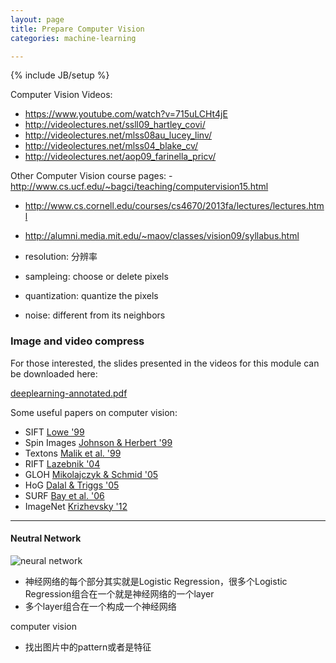 ```yaml
---
layout: page
title: Prepare Computer Vision
categories: machine-learning

---
```


{% include JB/setup %}


Computer Vision Videos:
 
- https://www.youtube.com/watch?v=715uLCHt4jE
- http://videolectures.net/ssll09_hartley_covi/
- http://videolectures.net/mlss08au_lucey_linv/
- http://videolectures.net/mlss04_blake_cv/
- http://videolectures.net/aop09_farinella_pricv/
 
 
Other Computer Vision course pages:
-http://www.cs.ucf.edu/~bagci/teaching/computervision15.html
- http://www.cs.cornell.edu/courses/cs4670/2013fa/lectures/lectures.html
- http://alumni.media.mit.edu/~maov/classes/vision09/syllabus.html



- resolution: 分辨率

- sampleing: choose or delete pixels
- quantization: quantize the pixels

- noise: different from its neighbors

### Image and video compress

For those interested, the slides presented in the videos for this module can be downloaded here: 

[deeplearning-annotated.pdf](https://d396qusza40orc.cloudfront.net/phoenixassets/ml-foundations/deeplearning-annotated.pdf)

Some useful papers on computer vision:

- SIFT [Lowe '99](http://www.cs.ubc.ca/~lowe/papers/iccv99.pdf)
- Spin Images [Johnson & Herbert '99](https://www.ri.cmu.edu/pub_files/pub2/johnson_andrew_1997_3/johnson_andrew_1997_3.pdf)
- Textons [Malik et al. '99](http://www.cs.berkeley.edu/~malik/papers/LM-3dtexton.pdf)
- RIFT [Lazebnik '04](https://hal.inria.fr/inria-00548530/document)
- GLOH [Mikolajczyk & Schmid '05](http://lear.inrialpes.fr/pubs/2005/MS05/mikolajczyk_pami05.pdf)
- HoG [Dalal & Triggs '05](http://lear.inrialpes.fr/people/triggs/pubs/Dalal-cvpr05.pdf)
- SURF [Bay et al. '06](http://www.vision.ee.ethz.ch/~surf/eccv06.pdf)
- ImageNet [Krizhevsky '12](http://www.cs.toronto.edu/~fritz/absps/imagenet.pdf)

---

#### Neutral Network

<img src="http://www.intechopen.com/source/html/11772/media/image29.jpg" alt="neural network"/>

- 神经网络的每个部分其实就是Logistic Regression，很多个Logistic Regression组合在一个就是神经网络的一个layer
- 多个layer组合在一个构成一个神经网络

computer vision

- 找出图片中的pattern或者是特征
